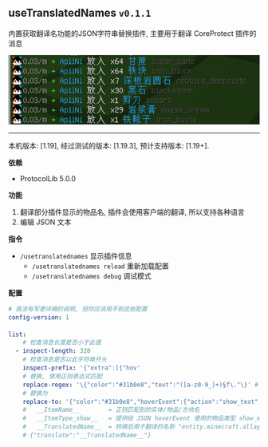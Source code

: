 ## useTranslatedNames `v0.1.1`
内置获取翻译名功能的JSON字符串替换插件, 主要用于翻译 CoreProtect 插件的消息

![](https://github.com/ApliNi/useTranslatedNames/blob/main/_img/%E6%95%88%E6%9E%9C%E5%9B%BE.png)

---

本机版本: [1.19], 经过测试的版本: [1.19.3], 预计支持版本: [1.19+]. 


**依赖**
- ProtocolLib 5.0.0


**功能**
1. 翻译部分插件显示的物品名, 插件会使用客户端的翻译, 所以支持各种语言
2. 编辑 JSON 文本


**指令**
- `/usetranslatednames` 显示插件信息
  - `/usetranslatednames reload` 重新加载配置
  - `/usetranslatednames debug` 调试模式


**配置**
```yaml
# 我没有写更详细的说明, 但你应该用不到这些配置
config-version: 1

list:
    # 检查消息长度是否小于此值
  - inspect-length: 320
    # 检查消息是否以此字符串开头
    inspect-prefix: '{"extra":[{"hov'
    # 替换, 使用正则表达式匹配
    replace-regex: '\{"color":"#31b0e8","text":"([a-z0-9_]+)§f\."\}' # (中文) '\{"color":"#31b0e8","text":"([a-z0-9_]+)§f\。"\}'
    # 替换为
    replace-to: '{"color":"#31b0e8","hoverEvent":{"action":"show_text","contents":{"extra":[{"translate":"__TranslatedName__"},{"text":" §o§7点击复制§r"},{"text":"\n§8minecraft:__ItemName__"}],"text":""}},"clickEvent":{"action":"copy_to_clipboard","value":"__ItemName__"},"extra":[{"translate":"__TranslatedName__"},{"text":" §8__ItemName__"}],"text":""}'
    #   __ItemName__        = 正则匹配到的实体/物品/方块名
    #   __ItemType_show__   = 提供给 JSON hoverEvent 使用的物品类型 show_entity, show_item(block)
    #   __TranslatedName__  = 转换后用于翻译的名称 "entity.minecraft.allay"
    # {"translate":"__TranslatedName__"}
```
